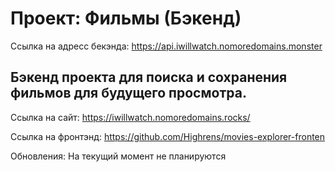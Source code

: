 # Проект: Фильмы (Бэкенд)

Ссылка на адресс бекэнда: https://api.iwillwatch.nomoredomains.monster

## Бэкенд проекта для поиска и сохранения фильмов для будущего просмотра. ##

Ссылка на сайт: https://iwillwatch.nomoredomains.rocks/

Ссылка на фронтэнд: https://github.com/Highrens/movies-explorer-fronten

Обновления: На текущий момент не планируются
